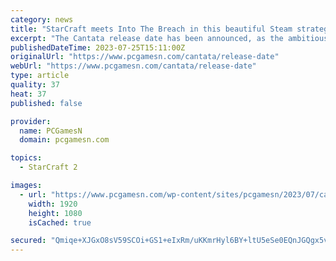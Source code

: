 ```yaml
---
category: news
title: "StarCraft meets Into The Breach in this beautiful Steam strategy game"
excerpt: "The Cantata release date has been announced, as the ambitious sci-fi strategy game looks like a superb blend of StarCraft, Factorio, and Into The Breach."
publishedDateTime: 2023-07-25T15:11:00Z
originalUrl: "https://www.pcgamesn.com/cantata/release-date"
webUrl: "https://www.pcgamesn.com/cantata/release-date"
type: article
quality: 37
heat: 37
published: false

provider:
  name: PCGamesN
  domain: pcgamesn.com

topics:
  - StarCraft 2

images:
  - url: "https://www.pcgamesn.com/wp-content/sites/pcgamesn/2023/07/cantata-release-date.jpg"
    width: 1920
    height: 1080
    isCached: true

secured: "Qmiqe+XJGxO8sV59SCOi+GS1+eIxRm/uKKmrHyl6BY+ltU5eSe0EQnJGQgx5vPmAl1pWQfYJa3PpjkNEj/dD37G3gOeJ7RJYb0FDExw1Imx90cHfGYXWF42QtfSHBZRpiAOBAvXCtQSOjxf0ZING73pufSDa1HKLeOHE17XnVU1/zUHFhUvxwnDTdAx955lFoqYAk7IjTIHBgWGhHvr6dus7rFQ4cgAFeij4KdzxqsuZKUyj8BycxqRi6N2GreRMvl8BTI2fh+fiQ/x+YaVHUq0oB8KzAqE2X9NaLyCBKXYa3JJRqqyQMx0Y19G1RSGbGZNVe1+ZaMf057sXP3DroBgbCUQdFElXsIQvuL4udAg=;PrnewOFIIyMcpTpi8US/CA=="
---
```



